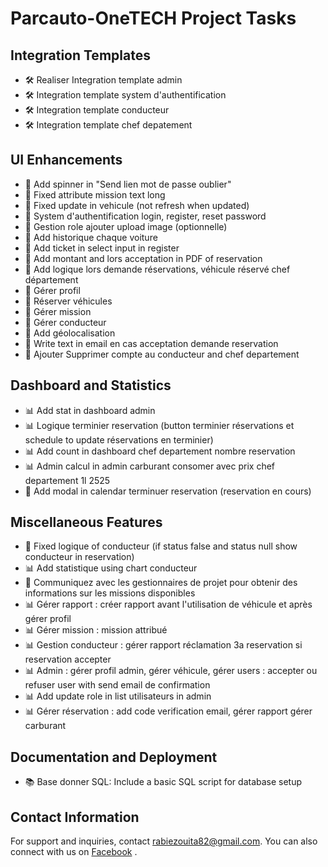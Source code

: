 # Parcauto-OneTECH Project Tasks

## Integration Templates
- 🛠️ Realiser Integration template admin
- 🛠️ Integration template system d'authentification
- 🛠️ Integration template conducteur
- 🛠️ Integration template chef depatement

## UI Enhancements
- 🔄 Add spinner in "Send lien mot de passe oublier"
- 🐞 Fixed attribute mission text long
- 🐞 Fixed update in vehicule (not refresh when updated)
- 🎨 System d'authentification login, register, reset password
- 🎨 Gestion role ajouter upload image (optionnelle)
- 🎨 Add historique chaque voiture
- 🎨 Add ticket in select input in register
- 🎨 Add montant and lors acceptation in PDF of reservation
- 🎨 Add logique lors demande réservations, véhicule réservé chef département
- 🎨 Gérer profil
- 🎨 Réserver véhicules
- 🎨 Gérer mission
- 🎨 Gérer conducteur
- 🎨 Add géolocalisation
- 📧 Write text in email en cas acceptation demande reservation
- 📧 Ajouter Supprimer compte au conducteur and chef departement

## Dashboard and Statistics
- 📊 Add stat in dashboard admin
- 📊 Logique terminier reservation (button terminier réservations et schedule to update réservations en terminier)
- 📊 Add count in dashboard chef departement nombre reservation
- 📊 Admin calcul in admin carburant consomer avec prix chef departement 1l 2525
- 📅 Add modal in calendar terminuer reservation (reservation en cours)

## Miscellaneous Features
- 🐞 Fixed logique of conducteur (if status false and status null show conducteur in reservation)
- 📊 Add statistique using chart conducteur
- 📧 Communiquez avec les gestionnaires de projet pour obtenir des informations sur les missions disponibles
- 📊 Gérer rapport : créer rapport avant l'utilisation de véhicule et après gérer profil
- 📊 Gérer mission : mission attribué
- 📊 Gestion conducteur : gérer rapport réclamation 3a reservation si reservation accepter
- 📊 Admin : gérer profil admin, gérer véhicule, gérer users : accepter ou refuser user with send email de confirmation
- 📊 Add update role in list utilisateurs in admin
- 📊 Gérer réservation : add code verification email, gérer rapport gérer carburant

## Documentation and Deployment
- 📚 Base donner SQL: Include a basic SQL script for database setup

## Contact Information
For support and inquiries, contact [rabiezouita82@gmail.com](mailto:rabiezouita82@gmail.com).
You can also connect with us on [Facebook](https://www.facebook.com/rabie.zouita.37/) <i class="fab fa-facebook"></i>.
